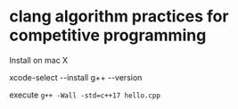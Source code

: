 # clang algorithm practices for competitive programming
Install on mac X

xcode-select --install 
g++ --version

execute `g++ -Wall -std=c++17 hello.cpp`
